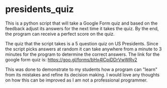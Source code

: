 # presidents_quiz
This is a python script that will take a Google Form quiz and based on the feedback adjust its answers for the next time it takes the quiz. By the end, the program can receive a perfect score on the quiz.

The quiz that the script takes is a 5 question quiz on US Presidents. Since the script picks answers at random it can take anywhere from a minute to 3 minutes for the program to determine the correct answers.
The link for the google form quiz is: https://goo.gl/forms/bHx4lCpiDDrVwWRv2

This was done to demonstrate to my students how a program can "learn" from its mistakes and refine its decision making. I would love any thoughts on how this can be improved as I am not a professional programmer.